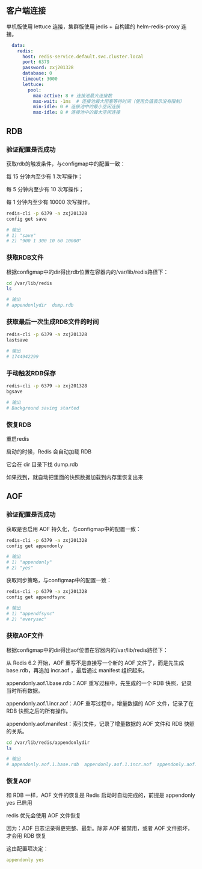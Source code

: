 ## 客户端连接
单机版使用 lettuce 连接，集群版使用 jedis + 自构建的 helm-redis-proxy 连接。
```yml
  data:
    redis:
      host: redis-service.default.svc.cluster.local
      port: 6379
      password: zxj201328
      database: 0
      timeout: 3000
      lettuce:
        pool:
          max-active: 8 # 连接池最大连接数
          max-wait: -1ms  # 连接池最大阻塞等待时间（使用负值表示没有限制）
          min-idle: 0 # 连接池中的最小空闲连接
          max-idle: 8 # 连接池中的最大空闲连接
```

## RDB
### 验证配置是否成功
获取rdb的触发条件，与configmap中的配置一致：

每 15 分钟内至少有 1 次写操作；

每 5 分钟内至少有 10 次写操作；

每 1 分钟内至少有 10000 次写操作。
```bash
redis-cli -p 6379 -a zxj201328
config get save

# 输出
# 1) "save"
# 2) "900 1 300 10 60 10000"
```

### 获取RDB文件
根据configmap中的dir得出rdb位置在容器内的/var/lib/redis路径下：
```bash
cd /var/lib/redis
ls

# 输出
# appendonlydir  dump.rdb
```

### 获取最后一次生成RDB文件的时间
```bash
redis-cli -p 6379 -a zxj201328
lastsave

# 输出
# 1744942299
```

### 手动触发RDB保存
```bash
redis-cli -p 6379 -a zxj201328
bgsave

# 输出
# Background saving started
```
### 恢复RDB
重启redis

启动的时候，Redis 会自动加载 RDB

它会在 dir 目录下找 dump.rdb

如果找到，就自动把里面的快照数据加载到内存里恢复出来


## AOF
### 验证配置是否成功
获取是否启用 AOF 持久化，与configmap中的配置一致：
```bash
redis-cli -p 6379 -a zxj201328
config get appendonly

# 输出
# 1) "appendonly"
# 2) "yes"
```

获取同步策略，与configmap中的配置一致：
```bash
redis-cli -p 6379 -a zxj201328
config get appendfsync

# 输出
# 1) "appendfsync"
# 2) "everysec"
```

### 获取AOF文件
根据configmap中的dir得出aof位置在容器内的/var/lib/redis路径下：

从 Redis 6.2 开始，AOF 重写不是直接写一个新的 AOF 文件了，而是先生成 base.rdb，再追加 incr.aof ，最后通过 manifest 组织起来。

appendonly.aof.1.base.rdb：AOF 重写过程中，先生成的一个 RDB 快照，记录当时所有数据。

appendonly.aof.1.incr.aof：AOF 重写过程中，增量数据的 AOF 文件，记录了在 RDB 快照之后的所有操作。

appendonly.aof.manifest：索引文件，记录了增量数据的 AOF 文件和 RDB 快照的关系。
```bash
cd /var/lib/redis/appendonlydir
ls

# 输出
# appendonly.aof.1.base.rdb  appendonly.aof.1.incr.aof  appendonly.aof.manifest
```

### 恢复AOF
和 RDB 一样，AOF 文件的恢复是 Redis 启动时自动完成的，前提是 appendonly yes 已启用

redis 优先会使用 AOF 文件恢复

因为：AOF 日志记录得更完整、最新。除非 AOF 被禁用，或者 AOF 文件损坏，才会用 RDB 恢复

这由配置项决定：
```yml
appendonly yes
```